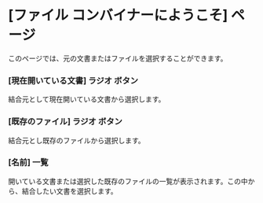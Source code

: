 # \[ファイル コンバイナーにようこそ\] ページ

このページでは、元の文書またはファイルを選択することができます。

### \[現在開いている文書\] ラジオ ボタン

結合元として現在開いている文書から選択します。

### \[既存のファイル\] ラジオ ボタン

結合元とし既存のファイルから選択します。

### \[名前\] 一覧

開いている文書または選択した既存のファイルの一覧が表示されます。この中から、結合したい文書を選択します。
